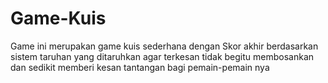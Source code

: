 # Game-Kuis
Game ini merupakan game kuis sederhana dengan Skor akhir berdasarkan sistem taruhan yang ditaruhkan agar terkesan tidak begitu membosankan dan sedikit memberi kesan tantangan bagi pemain-pemain nya
